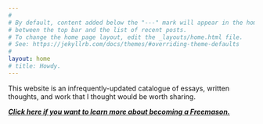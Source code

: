 ```yaml
---
#
# By default, content added below the "---" mark will appear in the home page
# between the top bar and the list of recent posts.
# To change the home page layout, edit the _layouts/home.html file.
# See: https://jekyllrb.com/docs/themes/#overriding-theme-defaults
#
layout: home
# title: Howdy.
---
```

This website is an infrequently-updated catalogue of essays, written thoughts, and work that I thought would be worth sharing.

[***Click here if you want to learn more about becoming a Freemason.***](becomingamason.md)
